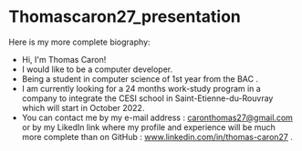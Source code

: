 # Thomascaron27_presentation
Here is my more complete biography:


- Hi, I'm Thomas Caron!
- I would like to be a computer developer. 
- Being a student in computer science of 1st year from the BAC .
- I am currently looking for a 24 months work-study program in a company to integrate the CESI school in Saint-Etienne-du-Rouvray which will start in October 2022.
- You can contact me by my e-mail address : caronthomas27@gmail.com 
or by my LikedIn link where my profile and experience will be much more complete than on GitHub : www.linkedin.com/in/thomas-caron27 .

